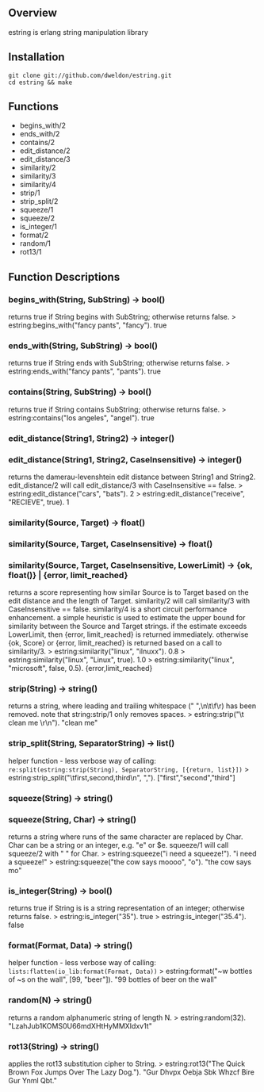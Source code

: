 Overview
--------
estring is erlang string manipulation library

Installation
------------
    git clone git://github.com/dweldon/estring.git
    cd estring && make

Functions
---------
* begins_with/2
* ends_with/2
* contains/2
* edit_distance/2
* edit_distance/3
* similarity/2
* similarity/3
* similarity/4
* strip/1
* strip_split/2
* squeeze/1
* squeeze/2
* is_integer/1
* format/2
* random/1
* rot13/1

Function Descriptions
---------------------
### begins_with(String, SubString) -> bool()
returns true if String begins with SubString; otherwise returns false.
    > estring:begins_with("fancy pants", "fancy").
    true

### ends_with(String, SubString) -> bool()
returns true if String ends with SubString; otherwise returns false.
    > estring:ends_with("fancy pants", "pants").
    true

### contains(String, SubString) -> bool()
returns true if String contains SubString; otherwise returns false.
    > estring:contains("los angeles", "angel").
    true

### edit_distance(String1, String2) -> integer()
### edit_distance(String1, String2, CaseInsensitive) -> integer()
returns the damerau-levenshtein edit distance between String1 and String2.
edit_distance/2 will call edit_distance/3 with CaseInsensitive == false.
    > estring:edit_distance("cars", "bats").
    2
    > estring:edit_distance("receive", "RECIEVE", true).
    1

### similarity(Source, Target) -> float()
### similarity(Source, Target, CaseInsensitive) -> float()
### similarity(Source, Target, CaseInsensitive, LowerLimit) -> {ok, float()} | {error, limit_reached}
returns a score representing how similar Source is to Target based on the edit
distance and the length of Target. similarity/2 will call similarity/3 with
CaseInsensitive == false. similarity/4 is a short circuit performance
enhancement. a simple heuristic is used to estimate the upper bound for
similarity between the Source and Target strings. if the estimate exceeds
LowerLimit, then {error, limit_reached} is returned immediately. otherwise
{ok, Score} or {error, limit_reached} is returned based on a call to
similarity/3.
    > estring:similarity("linux", "ilnuxx").
    0.8
    > estring:similarity("linux", "Linux", true).
    1.0
    > estring:similarity("linux", "microsoft", false, 0.5).
    {error,limit_reached}

### strip(String) -> string()
returns a string, where leading and trailing whitespace (" ",\n\t\f\r) has been
removed. note that string:strip/1 only removes spaces.
    > estring:strip("\t  clean me   \r\n").
    "clean me"

### strip_split(String, SeparatorString) -> list()
helper function - less verbose way of calling:
`re:split(estring:strip(String), SeparatorString, [{return, list}])`
    > estring:strip_split("\tfirst,second,third\n", ",").
    ["first","second","third"]

### squeeze(String) -> string()
### squeeze(String, Char) -> string()
returns a string where runs of the same character are replaced by Char.
Char can be a string or an integer, e.g. "e" or $e. squeeze/1 will call
squeeze/2 with " " for Char.
    > estring:squeeze("i need   a  squeeze!").
    "i need a squeeze!"
    > estring:squeeze("the cow says moooo", "o").
    "the cow says mo"

### is_integer(String) -> bool()
returns true if String is is a string representation of an integer; otherwise
returns false.
    > estring:is_integer("35").
    true
    > estring:is_integer("35.4").
    false

### format(Format, Data) -> string()
helper function - less verbose way of calling:
`lists:flatten(io_lib:format(Format, Data))`
    > estring:format("~w bottles of ~s on the wall", [99, "beer"]).
    "99 bottles of beer on the wall"

### random(N) -> string()
returns a random alphanumeric string of length N.
    > estring:random(32).
    "LzahJub1KOMS0U66mdXHtHyMMXIdxv1t"

### rot13(String) -> string()
applies the rot13 substitution cipher to String.
    > estring:rot13("The Quick Brown Fox Jumps Over The Lazy Dog.").
    "Gur Dhvpx Oebja Sbk Whzcf Bire Gur Ynml Qbt."
